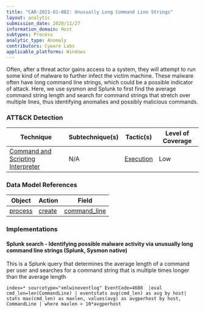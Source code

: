 ```yaml
---
title: "CAR-2021-01-002: Unusually Long Command Line Strings"
layout: analytic
submission_date: 2020/11/27
information_domain: Host
subtypes: Process
analytic_type: Anomaly
contributors: Cyware Labs
applicable_platforms: Windows
---
```


Often, after a threat actor gains access to a system, they will attempt to run some kind of malware to further infect the victim machine. These malware often have long command line strings, which could be a possible indicator of attack. Here, we use sysmon and Splunk to first find the average command string length and search for command strings that stretch over multiple lines, thus identifying anomalies and possibly malicious commands.


### ATT&CK Detection

|Technique|Subtechnique(s)|Tactic(s)|Level of Coverage|
|---|---|---|---|
|[Command and Scripting Interpreter](https://attack.mitre.org/techniques/T1059/)|N/A|[Execution](https://attack.mitre.org/tactics/TA0002/)|Low|

### Data Model References

|Object|Action|Field|
|---|---|---|
|[process](/data_model/process) | [create](/data_model/process#create) | [command_line](/data_model/process#command_line) |


### Implementations

#### Splunk search - Identifying possible malware activity via unusually long command line strings (Splunk, Sysmon native)


This is a Splunk query that determines the average length of a command per user and searches for a command string that is multiple times longer than the average length


```
index=* sourcetype="xmlwineventlog" EventCode=4688  |eval cmd_len=len(CommandLine) | eventstats avg(cmd_len) as avg by host| stats max(cmd_len) as maxlen, values(avg) as avgperhost by host, CommandLine | where maxlen > 10*avgperhost
```




